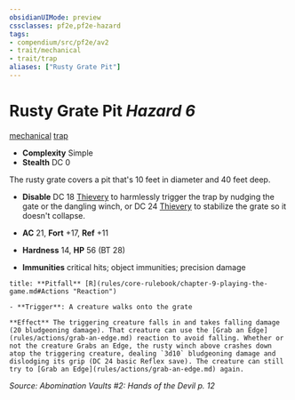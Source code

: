 ```yaml
---
obsidianUIMode: preview
cssclasses: pf2e,pf2e-hazard
tags:
- compendium/src/pf2e/av2
- trait/mechanical
- trait/trap
aliases: ["Rusty Grate Pit"]
---
```

# Rusty Grate Pit *Hazard 6*  
[mechanical](rules/traits/mechanical.md "Mechanical Hazard Trait")  [trap](rules/traits/trap.md "Trap Hazard Trait")  

- **Complexity** Simple
- **Stealth** DC 0  

The rusty grate covers a pit that's 10 feet in diameter and 40 feet deep.

- **Disable** DC 18 [Thievery](compendium/skills.md#Thievery) to harmlessly trigger the trap by nudging the gate or the dangling winch, or DC 24 [Thievery](compendium/skills.md#Thievery) to stabilize the grate so it doesn't collapse.  

- **AC** 21, **Fort** +17, **Ref** +11
- **Hardness** 14, **HP** 56 (BT 28)
- **Immunities** critical hits; object immunities; precision damage

```ad-embed-ability
title: **Pitfall** [R](rules/core-rulebook/chapter-9-playing-the-game.md#Actions "Reaction")

- **Trigger**: A creature walks onto the grate

**Effect** The triggering creature falls in and takes falling damage (20 bludgeoning damage). That creature can use the [Grab an Edge](rules/actions/grab-an-edge.md) reaction to avoid falling. Whether or not the creature Grabs an Edge, the rusty winch above crashes down atop the triggering creature, dealing `3d10` bludgeoning damage and dislodging its grip (DC 24 basic Reflex save). The creature can still try to [Grab an Edge](rules/actions/grab-an-edge.md) again.
```

*Source: Abomination Vaults #2: Hands of the Devil p. 12*
